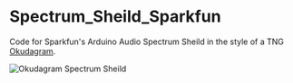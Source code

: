 Spectrum_Sheild_Sparkfun
========================

Code for Sparkfun's Arduino Audio Spectrum Sheild
in the style of a TNG [Okudagram](http://en.wikipedia.org/wiki/LCARS).

![Okudagram Spectrum Sheild](http://i795.photobucket.com/albums/yy232/smolder_bucket/Sparkfun_Okudagram_Spectrum.png?t=1383486520)

